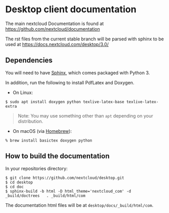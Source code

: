 # Desktop client documentation

The main nextcloud Documentation is found at https://github.com/nextcloud/documentation

The rst files from the current stable branch will be parsed with sphinx to be used at https://docs.nextcloud.com/desktop/3.0/

## Dependencies

You will need to have [Sphinx](https://www.sphinx-doc.org), which comes packaged with Python 3.

In addition, run the following to install PdfLatex and Doxygen.

- On Linux:
```
$ sudo apt install doxygen python texlive-latex-base texlive-latex-extra
```
> Note: You may use something other than `apt` depending on your distribution.

- On macOS (via [Homebrew](https://brew.sh/)):
```
% brew install basictex doxygen python
```

## How to build the documentation

In your repositories directory:

```
$ git clone https://github.com/nextcloud/desktop.git
$ cd desktop
$ cd doc
$ sphinx-build -b html -D html_theme='nextcloud_com' -d _build/doctrees   . _build/html/com
```

The documentation html files will be at ```desktop/docs/_build/html/com```.
